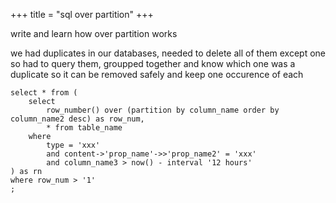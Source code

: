 +++
title = "sql over partition"
+++

write and learn how over partition works

we had duplicates in our databases, needed to delete all of them except one
so had to query them, groupped together and know which one was a duplicate
so it can be removed safely and keep one occurence of each

```
select * from (
	select
		row_number() over (partition by column_name order by column_name2 desc) as row_num,
		* from table_name
	where
		type = 'xxx'
		and content->'prop_name'->>'prop_name2' = 'xxx'
		and column_name3 > now() - interval '12 hours'
) as rn
where row_num > '1'
;
```
